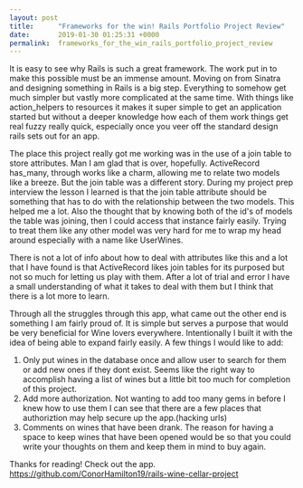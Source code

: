 ```yaml
---
layout: post
title:      "Frameworks for the win! Rails Portfolio Project Review"
date:       2019-01-30 01:25:31 +0000
permalink:  frameworks_for_the_win_rails_portfolio_project_review
---
```



It is easy to see why Rails is such a great framework. The work put in to make this possible must be an immense amount. Moving on from Sinatra and designing something in Rails is a big step. Everything to somehow get much simpler but vastly more complicated at the same time. With things like action_helpers to resources it makes it super simple to get an application started but without a deeper knowledge how each of them work things get real fuzzy really quick, especially once you veer off the standard design rails sets out for an app. 

The place this project really got me working was in the use of a join table to store attributes. Man I am glad that is over, hopefully. ActiveRecord has_many, through works like a charm, allowing me to relate two models like a breeze. But the join table was a different story. During my project prep interview the lesson I learned is that the join table attribute should be something that has to do with the relationship between the two models. This helped me a lot. Also the thought that by knowing both of the id's of models the table was joining, then I could access that instance fairly easily. Trying to treat them like any other model was very hard for me to wrap my head around especially with a name like UserWines. 

There is not a lot of info about how to deal with attributes like this and a lot that I have found is that ActiveRecord likes join tables for its purposed but not so much for letting us play with them. After a lot of trial and error I have a small understanding of what it takes to deal with them but I think that there is a lot more to learn. 

Through all the struggles through this app, what came out the other end is something I am fairly proud of. It is simple but serves a purpose that would be very beneficial for Wine lovers everywhere. Intentionally I built it with the idea of being able to expand fairly easily. A few things I would like to add:

1) Only put wines in the database once and allow user to search for them or add new ones if they dont exist. Seems like the right way to accomplish having a list of wines but a little bit too much for completion of this project.
2) Add more authorization. Not wanting to add too many gems in before I knew how to use them I can see that there are a few places that authoriztion may help secure up the app.(hacking urls)
3) Comments on wines that have been drank. The reason for having a space to keep wines that have been opened would be so that you could write your thoughts on them and keep them in mind to buy again. 

Thanks for reading! Check out the app. https://github.com/ConorHamilton19/rails-wine-cellar-project
